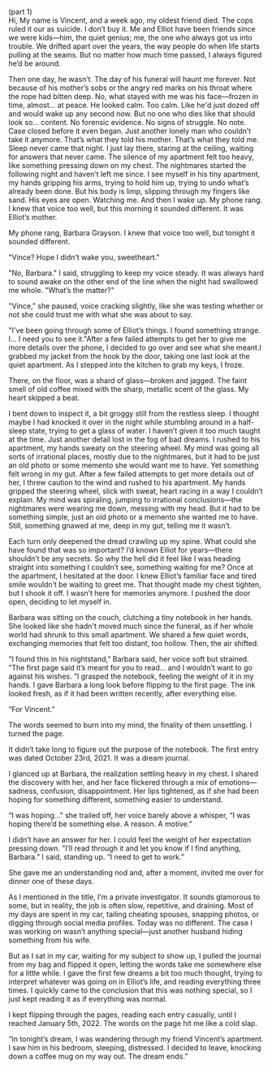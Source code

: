 (part 1)  
Hi, My name is Vincent, and a week ago, my oldest friend died. The cops ruled it our as suicide. I don’t buy it. Me and Elliot have been friends since we were kids—him, the quiet genius; me, the one who always got us into trouble. We drifted apart over the years, the way people do when life starts pulling at the seams. But no matter how much time passed, I always figured he’d be around.

Then one day, he wasn’t. The day of his funeral will haunt me forever. Not because of his mother’s sobs or the angry red marks on his throat where the rope had bitten deep. No, what stayed with me was his face—frozen in time, almost… at peace. He looked calm. Too calm. Like he'd just dozed off and would wake up any second now. But no one who dies like that should look so… content. No forensic evidence. No signs of struggle. No note. Case closed before it even began. Just another lonely man who couldn’t take it anymore. That’s what they told his mother. That’s what they told me. Sleep never came that night. I just lay there, staring at the ceiling, waiting for answers that never came. The silence of my apartment felt too heavy, like something pressing down on my chest. The nightmares started the following night and haven’t left me since. I see myself in his tiny apartment, my hands gripping his arms, trying to hold him up, trying to undo what’s already been done. But his body is limp, slipping through my fingers like sand. His eyes are open. Watching me. And then I wake up. My phone rang. I knew that voice too well, but this morning it sounded different. It was Elliot’s mother.

My phone rang, Barbara Grayson. I knew that voice too well, but tonight it sounded different.

"Vince? Hope I didn’t wake you, sweetheart."

"No, Barbara." I said, struggling to keep my voice steady. It was always hard to sound awake on the other end of the line when the night had swallowed me whole. "What’s the matter?"

"Vince," she paused, voice cracking slightly, like she was testing whether or not she could trust me with what she was about to say.

"I’ve been going through some of Elliot’s things. I found something strange. I... I need you to see it."After a few failed attempts to get her to give me more details over the phone, I decided to go over and see what she meant.I grabbed my jacket from the hook by the door, taking one last look at the quiet apartment. As I stepped into the kitchen to grab my keys, I froze.

There, on the floor, was a shard of glass—broken and jagged. The faint smell of old coffee mixed with the sharp, metallic scent of the glass. My heart skipped a beat.

I bent down to inspect it, a bit groggy still from the restless sleep. I thought maybe I had knocked it over in the night while stumbling around in a half-sleep state, trying to get a glass of water. I haven’t given it too much taught at the time. Just another detail lost in the fog of bad dreams. I rushed to his apartment, my hands sweaty on the steering wheel. My mind was going all sorts of irrational places, mostly due to the nightmares, but it had to be just an old photo or some memento she would want me to have. Yet something felt wrong in my gut. After a few failed attempts to get more details out of her, I threw caution to the wind and rushed to his apartment. My hands gripped the steering wheel, slick with sweat, heart racing in a way I couldn’t explain. My mind was spiraling, jumping to irrational conclusions—the nightmares were wearing me down, messing with my head. But it had to be something simple, just an old photo or a memento she wanted me to have. Still, something gnawed at me, deep in my gut, telling me it wasn’t.

Each turn only deepened the dread crawling up my spine. What could she have found that was so important? I’d known Elliot for years—there shouldn’t be any secrets. So why the hell did it feel like I was heading straight into something I couldn’t see, something waiting for me? Once at the apartment, I hesitated at the door. I knew Elliot’s familiar face and tired smile wouldn’t be waiting to greet me. That thought made my chest tighten, but I shook it off. I wasn’t here for memories anymore. I pushed the door open, deciding to let myself in.

Barbara was sitting on the couch, clutching a tiny notebook in her hands. She looked like she hadn't moved much since the funeral, as if her whole world had shrunk to this small apartment. We shared a few quiet words, exchanging memories that felt too distant, too hollow. Then, the air shifted.

“I found this in his nightstand,” Barbara said, her voice soft but strained. “The first page said it’s meant for you to read... and I wouldn’t want to go against his wishes. ”I grasped the notebook, feeling the weight of it in my hands. I gave Barbara a long look before flipping to the first page. The ink looked fresh, as if it had been written recently, after everything else.

“For Vincent.”

The words seemed to burn into my mind, the finality of them unsettling. I turned the page.

It didn’t take long to figure out the purpose of the notebook. The first entry was dated October 23rd, 2021. It was a dream journal.

I glanced up at Barbara, the realization settling heavy in my chest. I shared the discovery with her, and her face flickered through a mix of emotions—sadness, confusion, disappointment. Her lips tightened, as if she had been hoping for something different, something easier to understand.

“I was hoping…” she trailed off, her voice barely above a whisper, “I was hoping there’d be something else. A reason. A motive.”

I didn’t have an answer for her. I could feel the weight of her expectation pressing down. "I’ll read through it and let you know if I find anything, Barbara.” I said, standing up. “I need to get to work.”

She gave me an understanding nod and, after a moment, invited me over for dinner one of these days.

As I mentioned in the title, I’m a private investigator. It sounds glamorous to some, but in reality, the job is often slow, repetitive, and draining. Most of my days are spent in my car, tailing cheating spouses, snapping photos, or digging through social media profiles. Today was no different. The case I was working on wasn’t anything special—just another husband hiding something from his wife.

But as I sat in my car, waiting for my subject to show up, I pulled the journal from my bag and flipped it open, letting the words take me somewhere else for a little while. I gave the first few dreams a bit too much thought, trying to interpret whatever was going on in Elliot’s life, and reading everything three times. I quickly came to the conclusion that this was nothing special, so I just kept reading it as if everything was normal. 

I kept flipping through the pages, reading each entry casually, until I reached January 5th, 2022. The words on the page hit me like a cold slap.

“In tonight’s dream, I was wandering through my friend Vincent’s apartment. I saw him in his bedroom, sleeping, distressed. I decided to leave, knocking down a coffee mug on my way out. The dream ends.”